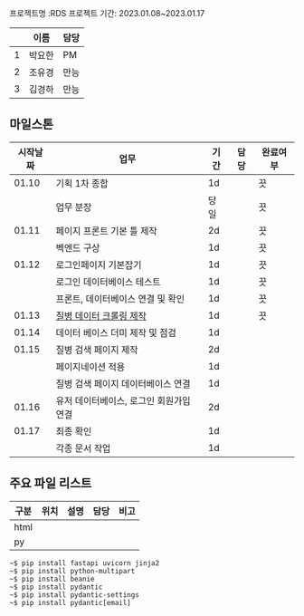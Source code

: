 프로젝트명 :RDS
프로젝트 기간: 2023.01.08~2023.01.17

||이름|담당|
|--|--|--|
|1|박요한|PM|
|2|조유경|만능|
|3|김경하|만능|


## 마일스톤
|시작날짜|업무|기간|담당|완료여부|
|--|--|--|--|--|
|01.10|기획 1차 종합|1d||끗|
||업무 분장|당일||끗|
|01.11|페이지 프론트 기본 틀 제작|2d||끗|
||벡엔드 구상|1d||끗|
|01.12|로그인페이지 기본잡기|1d||끗|
||로그인 데이터베이스 테스트|1d||끗|
||프론트, 데이터베이스 연결 및 확인|1d||끗|
|01.13|[질병 데이터 크롤링 제작](https://github.com/entangelk/study_gatheringdatas/blob/main/docs/selenium/disease_save.py)|1d||끗|
|01.14|데이터 베이스 더미 제작 및 점검|1d|||
|01.15|질병 검색 페이지 제작|2d|||
||페이지네이션 적용|1d|||
||질병 검색 페이지 데이터베이스 연결|1d|||
|01.16|유저 데이터베이스, 로그인 회원가입 연결|2d|||
|01.17|최종 확인|1d|||
||각종 문서 작업|1d|||








## 주요 파일 리스트

|구분|위치|설명|담당|비고|
|--|--|--|--|--|
|html|||||
|py|||||

```
~$ pip install fastapi uvicorn jinja2
~$ pip install python-multipart
~$ pip install beanie
~$ pip install pydantic
~$ pip install pydantic-settings
~$ pip install pydantic[email]
```

